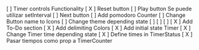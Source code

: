 [ ] Timer controls Functionality
    [ X ] Reset button
    [  ] Play button
        Se puede utilizar setInterval
    [  ] Next button
[ ] Add pomodoro Counter
[ ] Change Button name to Icons
[ ] Change theme depending state
[ ] 
[ ] 
[ ] 
[ X ] Add To-Do section
[ X ] Add delimiting Colors
[ X ] Add initial state Timer
[ X ] Change Timer time depending state
    [ X ] Define times in TimerStatus
    [ X ] Pasar tiempos como prop a TimerCounter